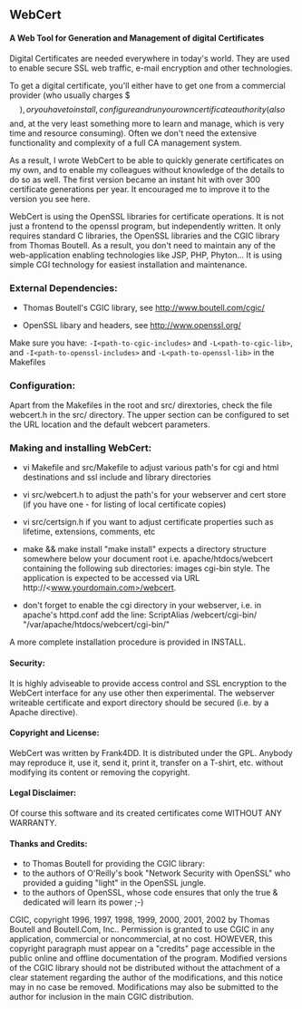 ## WebCert
#### A Web Tool for Generation and Management of digital Certificates

Digital Certificates are needed everywhere in today's world. They are used
to enable secure SSL web traffic, e-mail encryption and other technologies.

To get a digital certificate, you'll either have to get one from a
commercial provider (who usually charges $$$), or you have to install,
configure and run your own certificate authority (also $$ and, at the
very least something more to learn and manage, which is very time
and resource consuming). Often we don't need the extensive functionality
and complexity of a full CA management system.

As a result, I wrote WebCert to be able to quickly generate certificates
on my own, and to enable my colleagues without knowledge of the details
to do so as well. The first version became an instant hit with over 300
certificate generations per year. It encouraged me to improve it to the
version you see here.

WebCert is using the OpenSSL libraries for certificate operations. It is
not just a frontend to the openssl program, but independently written.
It only requires standard C libraries,  the OpenSSL libraries and the CGIC
library from Thomas Boutell. As a result, you don't need to maintain any of
the web-application enabling technologies like JSP, PHP, Phyton...
It is using simple CGI technology for easiest installation and maintenance.

### External Dependencies:

*	Thomas Boutell's CGIC library, see http://www.boutell.com/cgic/

*	OpenSSL libary and headers, see http://www.openssl.org/

Make sure you have:
	`-I<path-to-cgic-includes>` and `-L<path-to-cgic-lib>`, and
	`-I<path-to-openssl-includes>` and `-L<path-to-openssl-lib>`
	 in the Makefiles

### Configuration:

Apart from the Makefiles in the root and src/ dirextories, check the file
webcert.h in the src/ directory. The upper section can be configured to set
the URL location and the default webcert parameters.

### Making and installing WebCert:

*	vi Makefile and src/Makefile to adjust various path's for cgi and html
	destinations and ssl include and library directories

*	vi src/webcert.h to adjust the path's for your webserver and cert
	store (if you have one - for listing of local certificate copies)

*	vi src/certsign.h if you want to adjust certificate properties
	such as lifetime, extensions, comments, etc

*	make && make install
	"make install" expects a directory structure somewhere below your
        document root i.e. apache/htdocs/webcert containing the following sub
	directories: images cgi-bin style. The application is expected
	to be accessed via URL http://<www.yourdomain.com>/webcert.

*	don't forget to enable the cgi directory in your webserver, i.e.
	in apache's httpd.conf add the line:
 	ScriptAlias /webcert/cgi-bin/ "/var/apache/htdocs/webcert/cgi-bin/"

A more complete installation procedure is provided in INSTALL.

#### Security:

It is highly adviseable to provide access control and SSL encryption
to the WebCert interface for any use other then experimental.
The webserver writeable certificate and export directory should be secured
(i.e. by a Apache <Directory> directive).

#### Copyright and License:

WebCert was written by Frank4DD. It is distributed under the GPL.
Anybody may reproduce it, use it, send it, print it, transfer on a T-shirt,
etc. without modifying its content or removing the copyright.

#### Legal Disclaimer:

Of course this software and its created certificates come WITHOUT ANY WARRANTY.

#### Thanks and Credits:

*	to Thomas Boutell for providing the CGIC library:
*	to the authors of O'Reilly's book "Network Security with OpenSSL"
	who provided a guiding "light" in the OpenSSL jungle.
*	to the authors of OpenSSL, whose code ensures that only the
	true & dedicated will learn its power ;-)


CGIC, copyright 1996, 1997, 1998, 1999, 2000, 2001, 2002 by Thomas Boutell
and Boutell.Com, Inc.. Permission is granted to use CGIC in any
application, commercial or noncommercial, at no cost. HOWEVER,
this copyright paragraph must appear on a "credits" page accessible
in the public online and offline documentation of the program.
Modified versions of the CGIC library should not be distributed without
the attachment of a clear statement regarding the author of the
modifications, and this notice may in no case be removed.
Modifications may also be submitted to the author for inclusion
in the main CGIC distribution.
